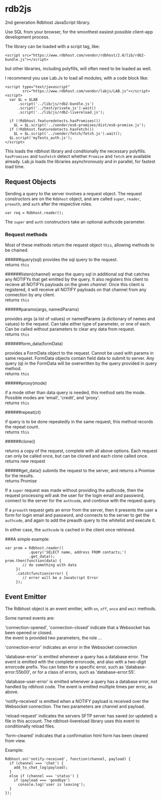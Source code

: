 # rdb2js 

2nd generation Rdbhost JavaScript library.   

Use SQL from your browser, for the smoothest easiest possible client-app development process.


The library can be loaded with a script tag, like:

    <script src="https://www.rdbhost.com/vendor/rdbhost/2.0/lib/rdb2-bundle.js"></script>

but other libraries, including polyfills, will often need to be loaded as well.

I recommend you use Lab.Js to load all modules, with a code block like:

    <script type="text/javascript"
            src="https://www.rdbhost.com/vendor/labjs/LAB.js"></script>
    <script>
      var $L = $LAB
          .script('../lib/js/rdb2-bundle.js')
          .script('../test/private.js').wait()
          .script('../lib/js/rdb2-livereload.js');

      if (!Rdbhost.featuredetects.hasPromises())
        $L = $L.script('../vendor/es6-promises/dist/es6-promise.js');
      if (!Rdbhost.featuredetects.hasFetch())
        $L = $L.script('../vendor/fetch/fetch.js').wait();
      $L.script('myTests_auth.js');
    </script>


This loads the rdbhost library and conditionally the necessary polyfills.  `hasPromises` and `hasFetch`
detect whether `Promise` and `fetch` are available already.  Lab.js loads the libraries asynchronously
and in parallel, for fastest load time.


## Request Objects ##

Sending a query to the server involves a request object.  The request constructors are on the `Rdbhost`
object, and are called `super`, `reader`, `preauth`, and `auth` after the respective roles.

    var req = Rdbhost.reader();

The `super` and `auth` constructors take an optional authcode parameter.


### Request methods #

Most of these methods return the request object `this`, allowing methods to be chained.  

######query(sql)
  provides the sql query to the request.  
  returns `this`

######listen(channel)
   wraps the query sql in additional sql that catches any NOTIFYs that get emitted
   by the query.  It also registers this client to recieve all NOTIFYs payloads on the given _channel_.
   Once this client is registered, it will receive all NOTIFY payloads on that channel from any connection by
   any client.  
  returns `this`

######params(args, namedParams)

  provides args (a list of values) or namedParams (a dictionary of names and
  values) to the request.  Can take either type of parameter, or one of each.  Can be called without
  parameters to clear any data from request.  
  returns `this`

######form_data(formData)

  provides a FormData object to the request.  Cannot be used with params in same
  request.  FormData objects contain field data to submit to server.  Any query (q) in the FormData
  will be overwritten by the query provided in query method.   
  returns `this`

######proxy(mode)

  if a mode other than data query is needed, this method sets the mode.  Possible modes
  are 'email', 'credit', and 'proxy'.   
  returns `this`

######repeat(ct)

  if query is to be done repeatedly in the same request, this method records the repeat count.   
  returns `this`

######clone()

  returns a copy of the request, complete with all above options.  Each request can only
  be called once, but can be cloned and each clone called once.   
  returns new request

######get_data()
  submits the request to the server, and returns a Promise for the results.   
  returns Promise

If a `super` request was made without providing the authcode, then the request processing will
ask the user for the login email and password, connect to the server for the `authcode`,
and continue with the request query.

If a `preauth` request gets an error from the server, then it presents the user a form for
login email and password, and connects to the server to get the `authcode`, and again to add the
preauth query to the whitelist and execute it.

In either case, the `authcode` is cached in the client once retrieved.


###A simple example:

    var prom = Rdbhost.reader()
               .query('SELECT name, address FROM contacts;')
               .get_data();
    prom.then(function(data) {
            // do something with data
         })
         .catch(function(error) {
            // error will be a JavaScript Error
         });



## Event Emitter ##

The Rdbhost object is an event emitter, with `on`, `off`, `once` and `emit` methods.

Some named events are:

  'connection-opened', 'connection-closed' indicate that a Websocket has been opened or closed.  
                   the event is provided two parameters, the role ...

  'connection-error' indicates an error in the Websocket connection

  'database-error' is emitted whenever a query has a database error.  The event is emitted
                   with the complete errorcode, and also with a two-digit errorcode prefix.
                   You can listen for a specific error, such as 'database-error:55b00', or
                   for a class of errors, such as 'database-error:55'.

  'database-user-error' is emitted whenever a query has a database error, not handled by
                    rdbhost code.  The event is emitted multiple times per error, as above.

  'notify-received' is emitted when a NOTIFY payload is received over the Websocket connection.
                   The two parameters are channel and payload.

  'reload-request' indicates the servers SFTP server has saved (or updated) a file in
                   this account.  The rdbhost-livereload library uses this event to
                   conditionally reload files.

  'form-cleared' indicates that a confirmation html form has been cleared from view.


Example:

    Rdbhost.on('notify-received', function(channel, payload) {
      if (channel === 'chat') {
        add_to_chat_log(payload);
      }
      else if (channel === 'status') {
        if (payload === 'goodbye')
          console.log('user is leaving');
      }
    });
